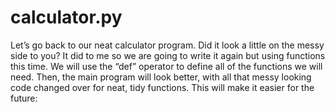 # calculator.py
Let’s go back to our neat calculator program. 
Did it look a little on the messy side to you?
It did to me so we are going to write it again but using functions this time.
We will use the “def” operator to define all of the functions we will need.
Then, the main program will look better, with all that messy looking code changed over for neat, tidy functions. 
This will make it easier for the future:
